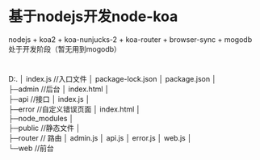 # 基于nodejs开发node-koa  
nodejs + koa2 + koa-nunjucks-2 + koa-router + browser-sync + mogodb  
处于开发阶段（暂无用到mogodb）
   
#  
D:.
│  index.js //入口文件
│  package-lock.json
│  package.json
│  
├─admin //后台
│      index.html
│      
├─api  //接口
│      index.js
│      
├─error //自定义错误页面
│      index.html
│      
├─node_modules
│                  
├─public //静态文件
│          
├─router // 路由
│      admin.js
│      api.js
│      error.js
│      web.js
│          
└─web //前台
